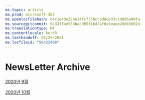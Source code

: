 ```yaml
---
ms.topic: article
ms.prod: microsoft-365
ms.openlocfilehash: d4c1e43e32be14fcf358ccbd8eb33c1d80ba89fa
ms.sourcegitcommit: 64333f4e583bacd85f1b47af6e1eaee266658924
ms.translationtype: MT
ms.contentlocale: ko-KR
ms.lasthandoff: 08/20/2021
ms.locfileid: "58422408"
---
```

# <a name="newsletter-archive"></a>NewsLetter Archive

[2020년 9월](https://github.com/MicrosoftDocs/OfficeDocs-AppCompliance-pr/blob/master/Apps/docs/September%202020.md)

[2020년 10월](https://github.com/MicrosoftDocs/OfficeDocs-AppCompliance-pr/blob/master/Apps/docs/October%202020.md)
